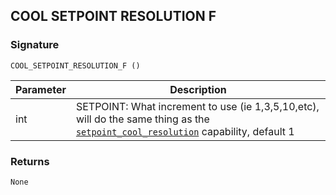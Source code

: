 ## COOL SETPOINT RESOLUTION F


### Signature

`COOL_SETPOINT_RESOLUTION_F ()`


| Parameter | Description |
| --- | --- |
| int | SETPOINT: What increment to use (ie 1,3,5,10,etc), will do the same thing as the [`setpoint_cool_resolution`][1] capability, default 1 |


### Returns

`None`

[1]:	https://control4.github.io/docs-driverworks-proxyprotocol/#thermostat-capabilities
